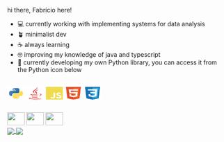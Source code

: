 hi there, Fabrício here!

- 💻 currently working with implementing systems for data analysis
- 🪴 minimalist dev
- ☕️ always learning
- 🤓 improving my knowledge of java and typescript
- 🐺 currently developing my own Python library, you can access it from the Python icon below

<div style="display: inline_block"><br>
  <a href="https://pypi.org/project/mubicryy/"><img align="center" alt="fabri-Python" height="30" width="40" src="https://raw.githubusercontent.com/devicons/devicon/master/icons/python/python-original.svg"></a>
  <img align="center" alt="fabri-java" height="30" width="40" src="https://raw.githubusercontent.com/devicons/devicon/master/icons/java/java-plain.svg">
  <img align="center" alt="fabri-Js" height="30" width="40" src="https://raw.githubusercontent.com/devicons/devicon/master/icons/javascript/javascript-plain.svg">
  <img align="center" alt="fabri-HTML" height="30" width="40" src="https://raw.githubusercontent.com/devicons/devicon/master/icons/html5/html5-original.svg">
  <img align="center" alt="fabri-CSS" height="30" width="40" src="https://raw.githubusercontent.com/devicons/devicon/master/icons/css3/css3-original.svg">
</div>
  
  ##
 
<div> 
  <a href="https://instagram.com/fabriciomgleal" target="_blank"><img height="30" width="40" src="https://www.svgrepo.com/show/452229/instagram-1.svg" target="_blank"></a>
  <a href = "mailto:fabricio.mg.leal@outlook.com"><img height="30" width="40" src="https://www.svgrepo.com/show/452067/ms-outlook.svg" target="_blank"></a>
  <a href="https://www.linkedin.com/in/fabriciomgleal/" target="_blank"><img height="30" width="40" src="https://www.svgrepo.com/show/475661/linkedin-color.svg" target="_blank"></a> 
</div>

<a href="https://github-readme-stats.vercel.app/api?username=fabriciomleal&show_icons=true&theme=aura">
  <img height=130 align="center" src="https://github-readme-stats.vercel.app/api?username=fabriciomleal&show_icons=true&theme=aura" />
</a>
<a href="https://github-readme-stats.vercel.app/api/top-langs/?username=fabriciomleal&layout=compact&hide=css&theme=aura">
  <img height=130 align="center" src="https://github-readme-stats.vercel.app/api/top-langs/?username=fabriciomleal&layout=compact&hide=css&theme=aura" />
</a>
